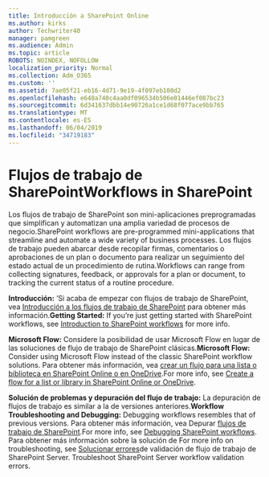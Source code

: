 ```yaml
---
title: Introducción a SharePoint Online
ms.author: kirks
author: Techwriter40
manager: pamgreen
ms.audience: Admin
ms.topic: article
ROBOTS: NOINDEX, NOFOLLOW
localization_priority: Normal
ms.collection: Adm_O365
ms.custom: ''
ms.assetid: 7ae05f21-eb16-4d71-9e19-4f097eb100d2
ms.openlocfilehash: e648a740c4aa0df096534b506e01446ef087bc23
ms.sourcegitcommit: 6d341637dbb14e90726a1ce1d68f077ace9bb765
ms.translationtype: MT
ms.contentlocale: es-ES
ms.lasthandoff: 06/04/2019
ms.locfileid: "34719183"
---
```

# <a name="workflows-in-sharepoint"></a><span data-ttu-id="7dacc-102">Flujos de trabajo de SharePoint</span><span class="sxs-lookup"><span data-stu-id="7dacc-102">Workflows in SharePoint</span></span>

<p><span data-ttu-id="7dacc-103">Los flujos de trabajo de SharePoint son mini-aplicaciones preprogramadas que simplifican y automatizan una amplia variedad de procesos de negocio.</span><span class="sxs-lookup"><span data-stu-id="7dacc-103">SharePoint workflows are pre-programmed mini-applications that streamline and automate a wide variety of business processes.</span></span> <span data-ttu-id="7dacc-104">Los flujos de trabajo pueden abarcar desde recopilar firmas, comentarios o aprobaciones de un plan o documento para realizar un seguimiento del estado actual de un procedimiento de rutina.</span><span class="sxs-lookup"><span data-stu-id="7dacc-104">Workflows can range from collecting signatures, feedback, or approvals for a plan or document, to tracking the current status of a routine procedure.</span></span></p> <p><span data-ttu-id="7dacc-105"><strong>Introducción:</strong> &rsquo;Si acaba de empezar con flujos de trabajo de SharePoint, vea <a href="https://support.office.com/en-us/article/introduction-to-sharepoint-workflow-07982276-54e8-4e17-8699-5056eff4d9e3">Introducción a los flujos de trabajo de SharePoint</a> para obtener más información.</span><span class="sxs-lookup"><span data-stu-id="7dacc-105"><strong>Getting Started:</strong> If you&rsquo;re just getting started with SharePoint workflows, see <a href="https://support.office.com/en-us/article/introduction-to-sharepoint-workflow-07982276-54e8-4e17-8699-5056eff4d9e3">Introduction to SharePoint workflows</a> for more info.</span></span></p> <p><span data-ttu-id="7dacc-106"><strong>Microsoft Flow:</strong> Considere la posibilidad de usar Microsoft Flow en lugar de las soluciones de flujo de trabajo de SharePoint clásicas.</span><span class="sxs-lookup"><span data-stu-id="7dacc-106"><strong>Microsoft Flow:</strong> Consider using Microsoft Flow instead of the classic SharePoint workflow solutions.</span></span> <span data-ttu-id="7dacc-107">Para obtener más información, vea <a href="https://support.office.com/en-us/article/create-a-flow-for-a-list-or-library-in-sharepoint-online-or-onedrive-for-business-a9c3e03b-0654-46af-a254-20252e580d01">crear un flujo para una lista o biblioteca en SharePoint Online o en OneDrive</a>.</span><span class="sxs-lookup"><span data-stu-id="7dacc-107">For more info, see <a href="https://support.office.com/en-us/article/create-a-flow-for-a-list-or-library-in-sharepoint-online-or-onedrive-for-business-a9c3e03b-0654-46af-a254-20252e580d01">Create a flow for a list or library in SharePoint Online or OneDrive</a>.</span></span></p> <p><span data-ttu-id="7dacc-108"><strong>Solución de problemas y depuración del flujo de trabajo:</strong> La depuración de flujos de trabajo es similar a la de versiones anteriores.</span><span class="sxs-lookup"><span data-stu-id="7dacc-108"><strong>Workflow Troubleshooting and Debugging:</strong> Debugging workflows resembles that of previous versions.</span></span> <span data-ttu-id="7dacc-109">Para obtener más información, vea Depurar <a href="https://docs.microsoft.com/en-us/sharepoint/dev/general-development/debugging-sharepoint-server-workflows">flujos de trabajo de SharePoint</a>.</span><span class="sxs-lookup"><span data-stu-id="7dacc-109">For more info, see <a href="https://docs.microsoft.com/en-us/sharepoint/dev/general-development/debugging-sharepoint-server-workflows">Debugging SharePoint workflows</a>.</span></span> <span data-ttu-id="7dacc-110">Para obtener más información sobre la solución de <a title="problemas, vea solucionar errores de validación de flujos de trabajo de SharePoint Server</span><span class="sxs-lookup"><span data-stu-id="7dacc-110">For more info on troubleshooting, see <a title="Troubleshoot SharePoint Server workflow validation errors</span></span>" href="https://docs.microsoft.com/en-us/sharepoint/dev/general-development/troubleshooting-sharepoint-server-workflow-validation-errors-in-visio"><span data-ttu-id="7dacc-111">Solucionar errores</a>de validación de flujo de trabajo de SharePoint Server.&nbsp;</span><span class="sxs-lookup"><span data-stu-id="7dacc-111">Troubleshoot SharePoint Server workflow validation errors</a>.&nbsp;</span></span></p>

